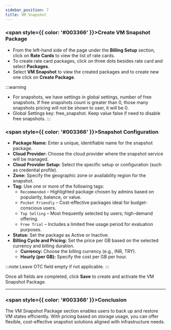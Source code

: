 ```yaml
---
sidebar_position: 7
title: VM Snapshot
---
```


### <span style={{ color: '#003366' }}>Create VM Snapshot Package</span>

- From the left-hand side of the page under the **Billing Setup** section, click on **Rate Cards** to view the list of rate cards.
- To create rate card packages, click on three dots besides rate card and select **Packages**.
- Select **VM Snapshot** to view the created packages and to create new one click on **Create Package**.

:::warning
- For snapshots, we have settings in global settings, number of free snapshots. If free snapshots count is greater than 0, those many snapshots pricing will not be shown to user, it will be 0.
- Global Settings key: free_snapshot. Keep value false if need to disable free snapshots.
:::

### <span style={{ color: '#003366' }}>Snapshot Configuration</span>

- **Package Name:** Enter a unique, identifiable name for the snapshot package.
- **Cloud Provider:** Choose the cloud provider where the snapshot service will be managed.
- **Cloud Provider Setup:** Select the specific setup or configuration (such as credential profile).
- **Zone:** Specify the geographic zone or availability region for the snapshot.
- **Tag:** Use one or more of the following tags:
    - `Recommended` – Highlighted package chosen by admins based on popularity, balance, or value.
    - `Pocket Friendly` – Cost-effective packages ideal for budget-conscious users.
    - `Top Selling` – Most frequently selected by users; high-demand offering.
    - `Free Trial` – Includes a limited free usage period for evaluation purposes.
- **Status:** Set the package as Active or Inactive.
- **Billing Cycle and Pricing:** Set the price per GB based on the selected currency and billing duration.
    - **Currency:** Choose the billing currency (e.g., INR, TRY).
    - **Hourly (per GB):** Specify the cost per GB per hour. 

:::note
Leave OTC field empty if not applicable.
:::

Once all fields are completed, click **Save** to create and activate the VM Snapshot Package.

---

### <span style={{ color: '#003366' }}>Conclusion</span>

The VM Snapshot Package section enables users to back up and restore VM states efficiently. With pricing based on storage usage, you can offer flexible, cost-effective snapshot solutions aligned with infrastructure needs.
